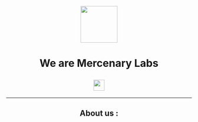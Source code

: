 <div id="header" align="center">

  <img src="https://media.giphy.com/media/YRMb6dd7zprS00JdGZ/giphy.gif" width="100"/>

</div>

<div align="center" >

   <img src="https://komarev.com/ghpvc/?username=MercenaryLabs&style=flat-square&color=red" alt=""/>
   
  
</div>


<h1 align="center">

  We are Mercenary Labs

  <img src="https://media.giphy.com/media/KzJkzjggfGN5Py6nkT/giphy.gif" width="30px"/>

</h1>

---
<div align="center">
<h2>About us :</h2>
</div>

